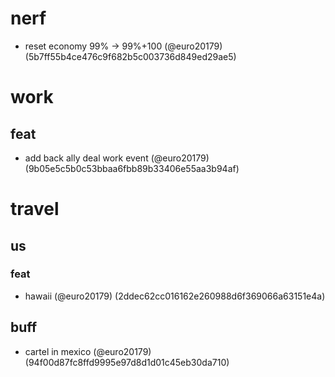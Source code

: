 # nerf

* reset economy 99% -> 99%+100 (@euro20179) (5b7ff55b4ce476c9f682b5c003736d849ed29ae5)


# work

## feat

* add back ally deal work event (@euro20179) (9b05e5c5b0c53bbaa6fbb89b33406e55aa3b94af)


# travel

## us

### feat

* hawaii (@euro20179) (2ddec62cc016162e260988d6f369066a63151e4a)

## buff

* cartel in mexico (@euro20179) (94f00d87fc8ffd9995e97d8d1d01c45eb30da710)


